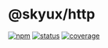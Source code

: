 # @skyux/http

[![npm](https://img.shields.io/npm/v/@skyux/http.svg)](https://www.npmjs.com/package/@skyux/http)
[![status](https://travis-ci.org/blackbaud/skyux-http.svg?branch=master)](https://travis-ci.org/blackbaud/skyux-http)
[![coverage](https://codecov.io/gh/blackbaud/skyux-http/branch/master/graphs/badge.svg?branch=master)](https://codecov.io/gh/blackbaud/skyux-http/branch/master)
